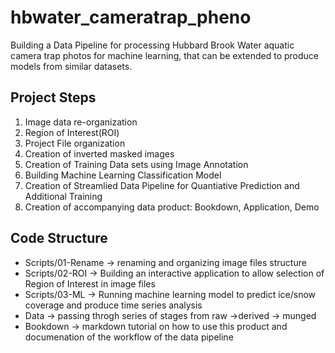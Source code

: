 # hbwater_cameratrap_pheno
Building a Data Pipeline for processing Hubbard Brook  Water aquatic camera trap photos for machine learning, that can be extended to produce models from similar datasets.


## Project Steps 
1. Image data re-organization 
2. Region of Interest(ROI)  
3. Project File organization
4. Creation of inverted masked images
5. Creation of Training Data sets using Image Annotation
6. Building Machine Learning Classification Model
7. Creation of Streamlied Data Pipeline for Quantiative Prediction and Additional Training
8. Creation of accompanying data product: Bookdown, Application, Demo

## Code Structure
- Scripts/01-Rename -> renaming and organizing image files structure
- Scripts/02-ROI -> Building an interactive application to allow selection of Region of Interest in image files
- Scripts/03-ML -> Running machine learning model to predict ice/snow coverage and produce time series analysis
- Data -> passing throgh series of stages from raw ->derived -> munged
- Bookdown -> markdown tutorial on how to use this product and documenation of the workflow of the data pipeline
